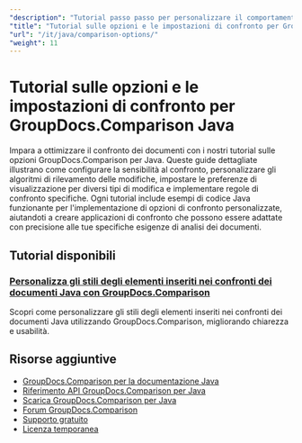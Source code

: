 ```yaml
---
"description": "Tutorial passo passo per personalizzare il comportamento del confronto, la sensibilità e le opzioni di visualizzazione con GroupDocs.Comparison per Java."
"title": "Tutorial sulle opzioni e le impostazioni di confronto per GroupDocs.Comparison Java"
"url": "/it/java/comparison-options/"
"weight": 11
---
```


# Tutorial sulle opzioni e le impostazioni di confronto per GroupDocs.Comparison Java

Impara a ottimizzare il confronto dei documenti con i nostri tutorial sulle opzioni GroupDocs.Comparison per Java. Queste guide dettagliate illustrano come configurare la sensibilità al confronto, personalizzare gli algoritmi di rilevamento delle modifiche, impostare le preferenze di visualizzazione per diversi tipi di modifica e implementare regole di confronto specifiche. Ogni tutorial include esempi di codice Java funzionante per l'implementazione di opzioni di confronto personalizzate, aiutandoti a creare applicazioni di confronto che possono essere adattate con precisione alle tue specifiche esigenze di analisi dei documenti.

## Tutorial disponibili

### [Personalizza gli stili degli elementi inseriti nei confronti dei documenti Java con GroupDocs.Comparison](./groupdocs-comparison-java-custom-inserted-item-styles/)
Scopri come personalizzare gli stili degli elementi inseriti nei confronti dei documenti Java utilizzando GroupDocs.Comparison, migliorando chiarezza e usabilità.

## Risorse aggiuntive

- [GroupDocs.Comparison per la documentazione Java](https://docs.groupdocs.com/comparison/java/)
- [Riferimento API GroupDocs.Comparison per Java](https://reference.groupdocs.com/comparison/java/)
- [Scarica GroupDocs.Comparison per Java](https://releases.groupdocs.com/comparison/java/)
- [Forum GroupDocs.Comparison](https://forum.groupdocs.com/c/comparison)
- [Supporto gratuito](https://forum.groupdocs.com/)
- [Licenza temporanea](https://purchase.groupdocs.com/temporary-license/)